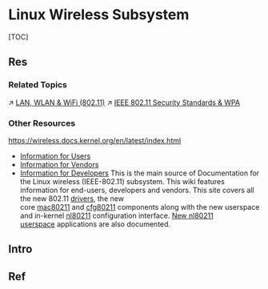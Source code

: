 # Linux Wireless Subsystem

[TOC]



## Res
### Related Topics
↗ [LAN, WLAN & WiFi (802.11)](../../../../../../🏎️%20Computer%20Networking%20and%20Communication/📌%20Computer%20Networking%20Basics%20(Protocol%20Part)/0x06%20Data%20Link%20Layer/Switched%20LAN/📌%20IEEE%20802%20Family/LAN,%20WLAN%20&%20WiFi%20(802.11)/LAN,%20WLAN%20&%20WiFi%20(802.11).md)
↗ [IEEE 802.11 Security Standards & WPA](../../../../../../../CyberSecurity/Network%20Security/Network%20Security%20Mechanisms/🏇%20Network%20Security%20Protocol%20Stacks/🔌%20Physical%20(Link)%20Layer%20Security/📌%20Physical%20&%20Link%20Layer%20Standards/IEEE%20802.11%20Security%20Standards%20&%20WPA/IEEE%20802.11%20Security%20Standards%20&%20WPA.md)


### Other Resources
https://wireless.docs.kernel.org/en/latest/index.html
- [Information for Users](https://wireless.docs.kernel.org/en/latest/en/users.html)
- [Information for Vendors](https://wireless.docs.kernel.org/en/latest/en/vendors.html)
- [Information for Developers](https://wireless.docs.kernel.org/en/latest/en/developers.html)
This is the main source of Documentation for the Linux wireless (IEEE-802.11) subsystem. This wiki features information for end-users, developers and vendors.
This site covers all the new 802.11 [drivers](https://wireless.docs.kernel.org/en/latest/en/users/drivers.html), the new core [mac80211](https://wireless.docs.kernel.org/en/latest/en/developers/documentation/mac80211.html) and [cfg80211](https://wireless.docs.kernel.org/en/latest/en/developers/documentation/cfg80211.html) components along with the new userspace and in-kernel [nl80211](https://wireless.docs.kernel.org/en/latest/en/developers/documentation/nl80211.html) configuration interface. [New nl80211 userspace](https://wireless.docs.kernel.org/en/latest/en/users/documentation.html) applications are also documented.



## Intro



## Ref
